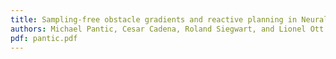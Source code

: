 ```yaml
---
title: Sampling-free obstacle gradients and reactive planning in Neural Radiance Fields
authors: Michael Pantic, Cesar Cadena, Roland Siegwart, and Lionel Ott
pdf: pantic.pdf
---
```


